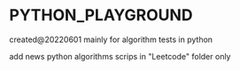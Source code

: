 # PYTHON_PLAYGROUND

created@20220601
mainly for algorithm tests in python

add news python algorithms scrips in "Leetcode" folder only
